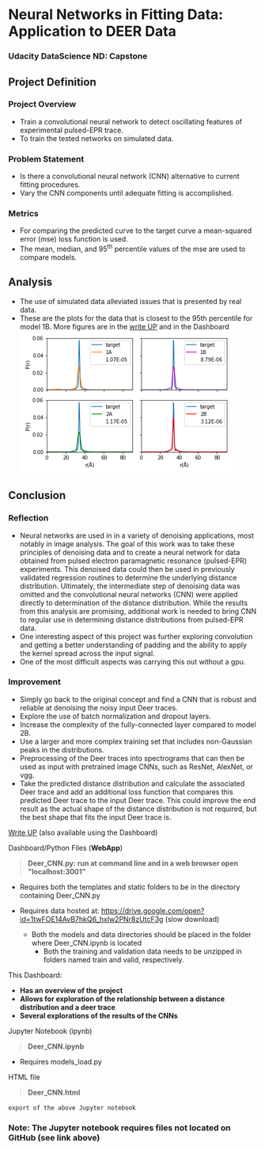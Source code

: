 # Neural Networks in Fitting Data: Application to DEER Data
### Udacity DataScience ND: Capstone

## Project Definition
### Project Overview
* Train a convolutional neural network to detect oscillating features of experimental pulsed-EPR trace.
* To train the tested networks on simulated data.
### Problem Statement
* Is there a convolutional neural network (CNN) alternative to current fitting procedures.
* Vary the CNN components until adequate fitting is accomplished.
### Metrics
* For comparing the predicted curve to the target curve a mean-squared error (mse) loss function is used.
* The mean, median, and 95<sup>th</sup> percentile values of the mse are used to compare models.

## Analysis
* The use of simulated data alleviated issues that is presented by real data.
* These are the plots for the data that is closest to the 95th percentile for model 1B. More figures are in the [write UP](./static/Deer_CNN.pdf) and in the Dashboard
![Plot of the 95th percentile for model 1B and how the rest of the models worked](https://github.com/RS-ND/Capstone-Project/blob/master/images/1B_95.png)

## Conclusion
### Reflection
*  Neural networks are used in in a variety of denoising applications, most notably in image analysis. The goal of this work was to take these principles of denoising data and to create a neural network for data obtained from pulsed electron paramagnetic resonance (pulsed-EPR) experiments. This denoised data could then be used in previously validated regression routines to determine the underlying distance distribution. Ultimately, the intermediate step of denoising data was omitted and the convolutional neural networks (CNN) were applied directly to determination of the distance distribution. While the results from this analysis are promising, additional work is needed to bring CNN to regular use in determining distance distributions from pulsed-EPR data.
* One interesting aspect of this project was further exploring convolution and getting a better understanding of padding and the ability to apply the kernel spread across the input signal.
* One of the most difficult aspects was carrying this out without a gpu.

### Improvement
* Simply go back to the original concept and find a CNN that is robust and reliable at denoising the noisy input Deer traces.
* Explore the use of batch normalization and dropout layers.
* Increase the complexity of the fully-connected layer compared to model 2B.
* Use a larger and more complex training set that includes non-Gaussian peaks in the distributions.
* Preprocessing of the Deer traces into spectrograms that can then be used as input with pretrained image CNNs, such as ResNet, AlexNet, or vgg.
* Take the predicted distance distribution and calculate the associated Deer trace and add an additional loss function that compares this predicted Deer trace to the input Deer trace. This could improve the end result as the actual shape of the distance distribution is not required, but the best shape that fits the input Deer trace is.

[Write UP](./static/Deer_CNN.pdf) (also available using the Dashboard)


Dashboard/Python Files (**__WebApp__**)
> __Deer_CNN.py: run at command line and in a web browser open "localhost:3001"__

* Requires both the templates and static folders to be in the directory containing Deer_CNN.py

* Requires data hosted at: https://drive.google.com/open?id=1twFOE14AvB7hkQ6_hxlw2PNr8zUtcF3g (slow download)
  * Both the models and data directories should be placed in the folder where Deer_CNN.ipynb is located
    * Both the training and validation data needs to be unzipped in folders named train and valid, respectively.

This Dashboard:
* __Has an overview of the project__
* __Allows for exploration of the relationship between a distance distribution and a deer trace__
* __Several explorations of the results of the CNNs__


Jupyter Notebook (ipynb) 
> __Deer_CNN.ipynb__

* Requires models_load.py


HTML file
> __Deer_CNN.html__

    export of the above Jupyter notebook

 
### Note: The Jupyter notebook requires files not located on GitHub (see link above)
     
     


